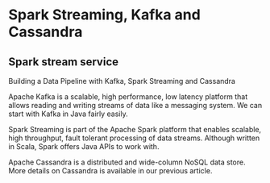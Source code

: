 # Spark Streaming, Kafka and Cassandra
## Spark stream service
Building a Data Pipeline with Kafka, Spark Streaming and Cassandra

Apache Kafka is a scalable, high performance, low latency platform that allows reading and writing streams of data like a messaging system. We can start with Kafka in Java fairly easily.

Spark Streaming is part of the Apache Spark platform that enables scalable, high throughput, fault tolerant processing of data streams. Although written in Scala, Spark offers Java APIs to work with.

Apache Cassandra is a distributed and wide-column NoSQL data store. More details on Cassandra is available in our previous article.
